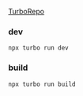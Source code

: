 [TurboRepo](https://turbo.build/repo)

### dev

```shell
npx turbo run dev
```

### build

```shell
npx turbo run build
```